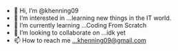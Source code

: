 - 👋 Hi, I’m @khenning09
- 👀 I’m interested in ...learning new things in the IT world.
- 🌱 I’m currently learning ...Coding From Scratch
- 💞️ I’m looking to collaborate on ...idk yet
- 📫 How to reach me ...khenning09@gmail.com

<!---
khenning09/khenning09 is a ✨ special ✨ repository because its `README.md` (this file) appears on your GitHub profile.
You can click the Preview link to take a look at your changes.
--->
